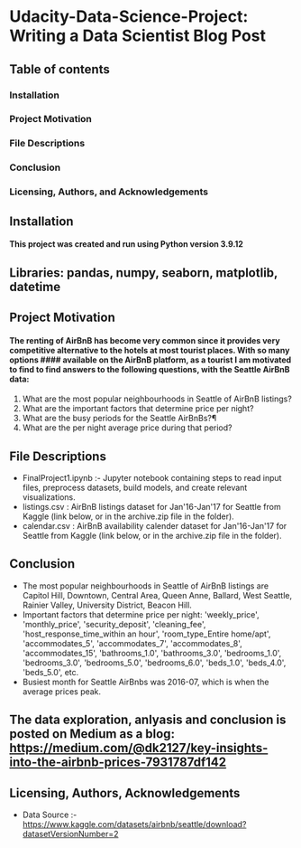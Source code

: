# Udacity-Data-Science-Project: Writing a Data Scientist Blog Post

## Table of contents
  ### Installation
  ### Project Motivation
  ### File Descriptions
  ### Conclusion
  ### Licensing, Authors, and Acknowledgements

## Installation
  #### This project was created and run using Python version 3.9.12

## Libraries: pandas, numpy, seaborn, matplotlib, datetime

## Project Motivation
#### The renting of AirBnB has become very common since it provides very competitive alternative to the hotels at most tourist places. With so many options   #### available on the AirBnB platform, as a tourist I am motivated to find to find answers to the following questions, with the Seattle AirBnB data:

  1) What are the most popular neighbourhoods in Seattle of AirBnB listings?
  2) What are the important factors that determine price per night?
  3) What are the busy periods for the Seattle AirBnBs?¶
  4) What are the per night average price during that period?


## File Descriptions

- FinalProject1.ipynb :- Jupyter notebook containing steps to read input files, preprocess datasets, build models, and create relevant visualizations.
- listings.csv : AirBnB listings dataset for Jan'16-Jan'17 for Seattle from Kaggle (link below, or in the archive.zip file in the folder).
- calendar.csv : AirBnB availability calender dataset for Jan'16-Jan'17 for Seattle from Kaggle (link below, or in the archive.zip file in the folder).

## Conclusion
- The most popular neighbourhoods in Seattle of AirBnB listings are Capitol Hill, Downtown, Central Area, Queen Anne, Ballard, West Seattle, Rainier Valley, University District, Beacon Hill.
-  Important factors that determine price per night: 'weekly_price', 'monthly_price', 'security_deposit', 'cleaning_fee', 'host_response_time_within an hour', 'room_type_Entire home/apt', 'accommodates_5', 'accommodates_7', 'accommodates_8', 'accommodates_15', 'bathrooms_1.0', 'bathrooms_3.0', 'bedrooms_1.0', 'bedrooms_3.0', 'bedrooms_5.0', 'bedrooms_6.0', 'beds_1.0', 'beds_4.0', 'beds_5.0', etc.
-  Busiest month for Seattle AirBnbs was 2016-07, which is when the average prices peak.

## The data exploration, anlyasis and conclusion is posted on Medium as a blog: https://medium.com/@dk2127/key-insights-into-the-airbnb-prices-7931787df142

## Licensing, Authors, Acknowledgements
- Data Source :- https://www.kaggle.com/datasets/airbnb/seattle/download?datasetVersionNumber=2
